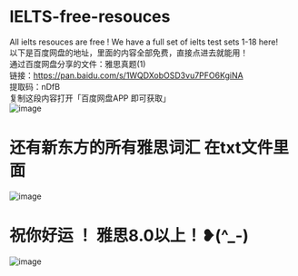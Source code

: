 # IELTS-free-resouces
All ielts resouces are free ! We have a full set of ielts test sets 1-18 here!<br>
以下是百度网盘的地址，里面的内容全部免费，直接点进去就能用！<br>
通过百度网盘分享的文件：雅思真题(1) <br>
链接：https://pan.baidu.com/s/1WQDXobOSD3vu7PFO6KgiNA  <br>
提取码：nDfB  <br>
复制这段内容打开「百度网盘APP 即可获取」 <br>
![image](https://github.com/huange888/IELTS-free-resouces/assets/118048444/07d680d1-978c-4109-af82-5023c54d741f)

# 还有新东方的所有雅思词汇 在txt文件里面
![image](https://github.com/huange888/IELTS-free-resouces/assets/118048444/45999af4-64b9-4ba0-99bc-6743c8568b33)

# 祝你好运 ！ 雅思8.0以上！❥(^_-)
![image](https://github.com/huange888/IELTS-free-resouces/assets/118048444/1da7b4f2-784e-4267-91c8-777a43285827)
